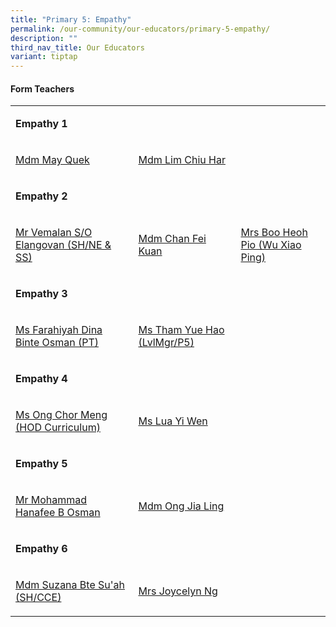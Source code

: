```yaml
---
title: "Primary 5: Empathy"
permalink: /our-community/our-educators/primary-5-empathy/
description: ""
third_nav_title: Our Educators
variant: tiptap
---
```

<h4>Form Teachers</h4>
<table style="minWidth: 75px">
<colgroup>
<col>
<col>
<col>
</colgroup>
<tbody>
<tr>
<td rowspan="1" colspan="3">
<p><strong>Empathy 1</strong>
</p>
</td>
</tr>
<tr>
<td rowspan="1" colspan="1">
<p><a href="quek_mei_yin_may@moe.edu.sg" rel="noopener nofollow" target="_blank">Mdm May Quek</a>
</p>
</td>
<td rowspan="1" colspan="1">
<p><a href="lim_chiu_har@moe.edu.sg" rel="noopener nofollow" target="_blank">Mdm Lim Chiu Har</a>
</p>
</td>
<td rowspan="1" colspan="1">
<p></p>
</td>
</tr>
<tr>
<td rowspan="1" colspan="3">
<p><strong>Empathy 2</strong>
</p>
</td>
</tr>
<tr>
<td rowspan="1" colspan="1">
<p><a href="vemalan_elangovan@moe.edu.sg" rel="noopener nofollow" target="_blank">Mr Vemalan S/O Elangovan (SH/NE &amp; SS)</a>
</p>
</td>
<td rowspan="1" colspan="1">
<p><a href="chan_fei_kuan@moe.edu.sg" rel="noopener nofollow" target="_blank">Mdm Chan Fei Kuan</a>
</p>
</td>
<td rowspan="1" colspan="1">
<p><a href="goh_heoh_pio@moe.edu.sg" rel="noopener nofollow" target="_blank">Mrs Boo Heoh Pio (Wu Xiao Ping)</a>
</p>
</td>
</tr>
<tr>
<td rowspan="1" colspan="3">
<p><strong>Empathy 3</strong>
</p>
</td>
</tr>
<tr>
<td rowspan="1" colspan="1">
<p><a href="farahiyah_dina_osman@moe.edu.sg" rel="noopener nofollow" target="_blank">Ms Farahiyah Dina Binte Osman (PT)</a>
</p>
</td>
<td rowspan="1" colspan="1">
<p><a href="tham_yue_hao@moe.edu.sg" rel="noopener nofollow" target="_blank">Ms Tham Yue Hao (LvlMgr/P5)</a>
</p>
</td>
<td rowspan="1" colspan="1">
<p></p>
</td>
</tr>
<tr>
<td rowspan="1" colspan="3">
<p><strong>Empathy 4</strong>
</p>
</td>
</tr>
<tr>
<td rowspan="1" colspan="1">
<p><a href="ong_chor_meng@moe.edu.sg" rel="noopener nofollow" target="_blank">Ms Ong Chor Meng (HOD Curriculum)</a>
</p>
</td>
<td rowspan="1" colspan="1">
<p><a href="lua_yi_wen@moe.edu.sg" rel="noopener nofollow" target="_blank">Ms Lua Yi Wen</a>
</p>
</td>
<td rowspan="1" colspan="1">
<p></p>
</td>
</tr>
<tr>
<td rowspan="1" colspan="3">
<p><strong>Empathy 5</strong>
</p>
</td>
</tr>
<tr>
<td rowspan="1" colspan="1">
<p><a href="mohammad_hanafee_b_osman@moe.edu.sg" rel="noopener nofollow" target="_blank">Mr Mohammad Hanafee B Osman</a>
</p>
</td>
<td rowspan="1" colspan="1">
<p><a href="ong_jia_ling@moe.edu.sg" rel="noopener nofollow" target="_blank">Mdm Ong Jia Ling</a>
</p>
</td>
<td rowspan="1" colspan="1">
<p></p>
</td>
</tr>
<tr>
<td rowspan="1" colspan="3">
<p><strong>Empathy 6</strong>
</p>
</td>
</tr>
<tr>
<td rowspan="1" colspan="1">
<p><a href="suzana_suah@moe.edu.sg" rel="noopener nofollow" target="_blank">Mdm Suzana Bte Su'ah (SH/CCE)</a>
</p>
</td>
<td rowspan="1" colspan="1">
<p><a href="ng_joycelyn@moe.edu.sg" rel="noopener nofollow" target="_blank">Mrs Joycelyn Ng</a>
</p>
</td>
<td rowspan="1" colspan="1">
<p></p>
</td>
</tr>
</tbody>
</table>
<p></p>